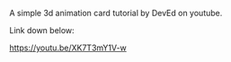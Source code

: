 A simple 3d animation card tutorial by DevEd on youtube.

Link down below:  

https://youtu.be/XK7T3mY1V-w